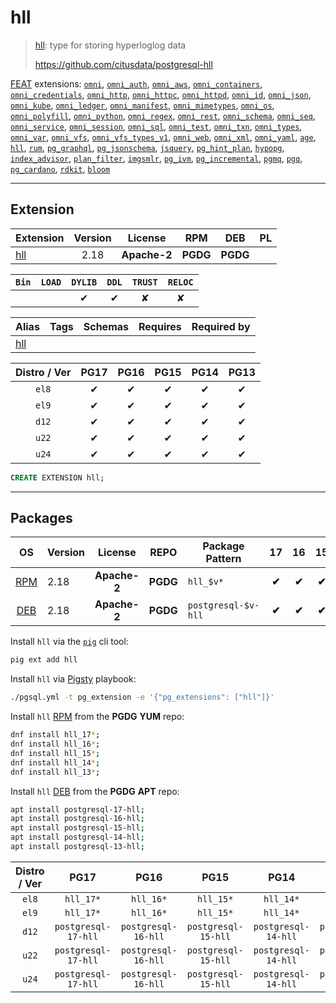 # hll


> [hll](https://github.com/citusdata/postgresql-hll): type for storing hyperloglog data
>
> https://github.com/citusdata/postgresql-hll





[FEAT](/feat) extensions: [`omni`](/omni), [`omni_auth`](/omni_auth), [`omni_aws`](/omni_aws), [`omni_containers`](/omni_containers), [`omni_credentials`](/omni_credentials), [`omni_http`](/omni_http), [`omni_httpc`](/omni_httpc), [`omni_httpd`](/omni_httpd), [`omni_id`](/omni_id), [`omni_json`](/omni_json), [`omni_kube`](/omni_kube), [`omni_ledger`](/omni_ledger), [`omni_manifest`](/omni_manifest), [`omni_mimetypes`](/omni_mimetypes), [`omni_os`](/omni_os), [`omni_polyfill`](/omni_polyfill), [`omni_python`](/omni_python), [`omni_regex`](/omni_regex), [`omni_rest`](/omni_rest), [`omni_schema`](/omni_schema), [`omni_seq`](/omni_seq), [`omni_service`](/omni_service), [`omni_session`](/omni_session), [`omni_sql`](/omni_sql), [`omni_test`](/omni_test), [`omni_txn`](/omni_txn), [`omni_types`](/omni_types), [`omni_var`](/omni_var), [`omni_vfs`](/omni_vfs), [`omni_vfs_types_v1`](/omni_vfs_types_v1), [`omni_web`](/omni_web), [`omni_xml`](/omni_xml), [`omni_yaml`](/omni_yaml), [`age`](/age), [`hll`](/hll), [`rum`](/rum), [`pg_graphql`](/pg_graphql), [`pg_jsonschema`](/pg_jsonschema), [`jsquery`](/jsquery), [`pg_hint_plan`](/pg_hint_plan), [`hypopg`](/hypopg), [`index_advisor`](/index_advisor), [`plan_filter`](/plan_filter), [`imgsmlr`](/imgsmlr), [`pg_ivm`](/pg_ivm), [`pg_incremental`](/pg_incremental), [`pgmq`](/pgmq), [`pgq`](/pgq), [`pg_cardano`](/pg_cardano), [`rdkit`](/rdkit), [`bloom`](/bloom)


-------
## Extension


| Extension | Version | License | RPM | DEB | PL |
|-----------|:-------:|:-------:|:---:|:---:|:--:|
| [hll](https://github.com/citusdata/postgresql-hll) | 2.18 | **<span class="tccyan">Apache-2</span>** | **<span class="tccyan">PGDG</span>** | **<span class="tccyan">PGDG</span>** |  |



| `Bin` | `LOAD` | `DYLIB` | `DDL` | `TRUST` | `RELOC` |
|:-----:|:------:|:-------:|:-----:|:-------:|:-------:|
|  |  | <span class="tcblue">✔</span> | <span class="tcblue">✔</span> | <span class="tcwarn">✘</span> | <span class="tcwarn">✘</span> |



| Alias | Tags | Schemas | Requires | Required by |
|-------|------|---------|----------|-------------|
| [hll](/hll) |  |  |  |  |



| Distro / Ver | PG17 | PG16 | PG15 | PG14 | PG13 |
|:------------:|:----:|:----:|:----:|:----:|:----:|
| `el8` | <span class="tcblue">✔</span> | <span class="tcblue">✔</span> | <span class="tcblue">✔</span> | <span class="tcblue">✔</span> | <span class="tcblue">✔</span> |
| `el9` | <span class="tcblue">✔</span> | <span class="tcblue">✔</span> | <span class="tcblue">✔</span> | <span class="tcblue">✔</span> | <span class="tcblue">✔</span> |
| `d12` | <span class="tcblue">✔</span> | <span class="tcblue">✔</span> | <span class="tcblue">✔</span> | <span class="tcblue">✔</span> | <span class="tcblue">✔</span> |
| `u22` | <span class="tcblue">✔</span> | <span class="tcblue">✔</span> | <span class="tcblue">✔</span> | <span class="tcblue">✔</span> | <span class="tcblue">✔</span> |
| `u24` | <span class="tcblue">✔</span> | <span class="tcblue">✔</span> | <span class="tcblue">✔</span> | <span class="tcblue">✔</span> | <span class="tcblue">✔</span> |





```sql
CREATE EXTENSION hll;
```

-----------


## Packages


| OS | Version | License | REPO | Package Pattern | 17 | 16 | 15 | 14 | 13 | Dependency |
|:--:|---------|:-------:|:----:|-----------------|:--:|:--:|:--:|:--:|:--:|------------|
| [RPM](/rpm) | 2.18 | **<span class="tccyan">Apache-2</span>** | **<span class="tccyan">PGDG</span>** | `hll_$v*` | **<span class="tccyan">✔</span>** | **<span class="tccyan">✔</span>** | **<span class="tccyan">✔</span>** | **<span class="tccyan">✔</span>** | **<span class="tccyan">✔</span>** |  |
| [DEB](/deb) | 2.18 | **<span class="tccyan">Apache-2</span>** | **<span class="tccyan">PGDG</span>** | `postgresql-$v-hll` | **<span class="tccyan">✔</span>** | **<span class="tccyan">✔</span>** | **<span class="tccyan">✔</span>** | **<span class="tccyan">✔</span>** | **<span class="tccyan">✔</span>** |  |



Install `hll` via the [`pig`](https://github.com/pgsty/pig) cli tool:

```bash
pig ext add hll
```


Install `hll` via [Pigsty](https://pigsty.io/docs/pgext/usage/install/) playbook:

```bash
./pgsql.yml -t pg_extension -e '{"pg_extensions": ["hll"]}'
```


Install `hll` [RPM](/rpm) from the **<span class="tccyan">PGDG</span>** **YUM** repo:

```bash
dnf install hll_17*;
dnf install hll_16*;
dnf install hll_15*;
dnf install hll_14*;
dnf install hll_13*;
```


Install `hll` [DEB](/deb) from the **<span class="tccyan">PGDG</span>** **APT** repo:

```bash
apt install postgresql-17-hll;
apt install postgresql-16-hll;
apt install postgresql-15-hll;
apt install postgresql-14-hll;
apt install postgresql-13-hll;
```




| Distro / Ver | PG17 | PG16 | PG15 | PG14 | PG13 |
|:------------:|:----:|:----:|:----:|:----:|:----:|
| `el8` | `hll_17*` | `hll_16*` | `hll_15*` | `hll_14*` | `hll_13*` |
| `el9` | `hll_17*` | `hll_16*` | `hll_15*` | `hll_14*` | `hll_13*` |
| `d12` | `postgresql-17-hll` | `postgresql-16-hll` | `postgresql-15-hll` | `postgresql-14-hll` | `postgresql-13-hll` |
| `u22` | `postgresql-17-hll` | `postgresql-16-hll` | `postgresql-15-hll` | `postgresql-14-hll` | `postgresql-13-hll` |
| `u24` | `postgresql-17-hll` | `postgresql-16-hll` | `postgresql-15-hll` | `postgresql-14-hll` | `postgresql-13-hll` |





